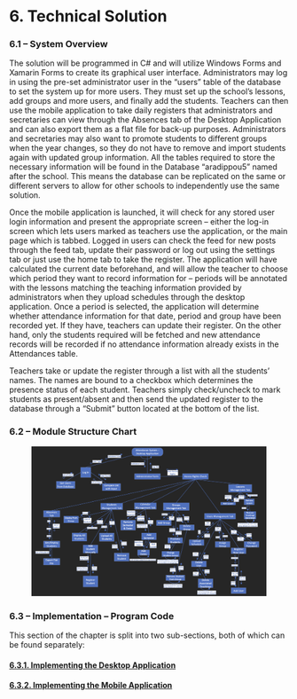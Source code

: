 # 6. Technical Solution

### 6.1 – System Overview

The solution will be programmed in C# and will utilize Windows Forms and Xamarin Forms to create its graphical user interface. Administrators may log in using the pre-set administrator user in the “users” table of the database to set the system up for more users. They must set up the school’s lessons, add groups and more users, and finally add the students. Teachers can then use the mobile application to take daily registers that administrators and secretaries can view through the Absences tab of the Desktop Application and can also export them as a flat file for back-up purposes. Administrators and secretaries may also want to promote students to different groups when the year changes, so they do not have to remove and import students again with updated group information. All the tables required to store the necessary information will be found in the Database “aradippou5” named after the school. This means the database can be replicated on the same or different servers to allow for other schools to independently use the same solution.

Once the mobile application is launched, it will check for any stored user login information and present the appropriate screen – either the log-in screen which lets users marked as teachers use the application, or the main page which is tabbed. Logged in users can check the feed for new posts through the feed tab, update their password or log out using the settings tab or just use the home tab to take the register. The application will have calculated the current date beforehand, and will allow the teacher to choose which period they want to record information for – periods will be annotated with the lessons matching the teaching information provided by administrators when they upload schedules through the desktop application. Once a period is selected, the application will determine whether attendance information for that date, period and group have been recorded yet. If they have, teachers can update their register. On the other hand, only the students required will be fetched and new attendance records will be recorded if no attendance information already exists in the Attendances table.

Teachers take or update the register through a list with all the students’ names. The names are bound to a checkbox which determines the presence status of each student. Teachers simply check/uncheck to mark students as present/absent and then send the updated register to the database through a “Submit” button located at the bottom of the list.

### 6.2 – Module Structure Chart

<figure><img src="../.gitbook/assets/module structure chart.png" alt=""><figcaption></figcaption></figure>

### 6.3 – Implementation – Program Code

This section of the chapter is split into two sub-sections, both of which can be found separately:

#### ****[**6.3.1. Implementing the Desktop Application**](implementing-the-desktop-application.md)****

****[**6.3.2. Implementing the Mobile Application**](implementing-the-mobile-application.md)****
